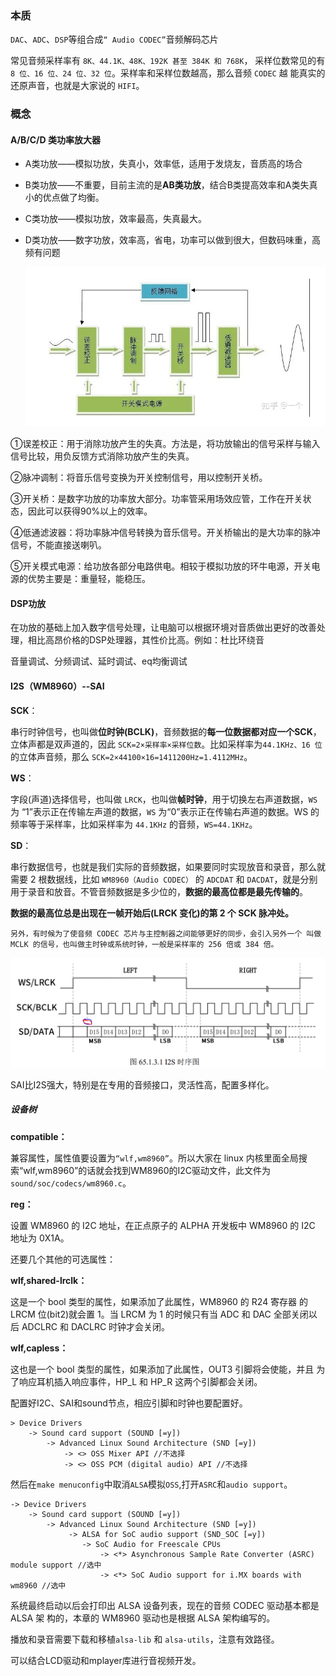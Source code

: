 ### 本质

`DAC`、`ADC`、`DSP`等组合成`“ Audio CODEC”`音频解码芯片

常见音频采样率有 `8K、44.1K、48K、192K 甚至 384K 和 768K`， 采样位数常见的有 `8 位、16 位、24 位、32 位`。采样率和采样位数越高，那么音频 `CODEC` 越 能真实的还原声音，也就是大家说的 `HIFI`。

### 概念

#### A/B/C/D 类功率放大器

- A类功放——模拟功放，失真小，效率低，适用于发烧友，音质高的场合

- B类功放——不重要，目前主流的是**AB类功放**，结合B类提高效率和A类失真小的优点做了均衡。

- C类功放——模拟功放，效率最高，失真最大。

- D类功放——数字功放，效率高，省电，功率可以做到很大，但数码味重，高频有问题

  ![image-20220916102434636](../typora-user-images/image-20220916102434636.png)

①误差校正：用于消除功放产生的失真。方法是，将功放输出的信号采样与输入信号比较，用负反馈方式消除功放产生的失真。

②脉冲调制：将音乐信号变换为开关控制信号，用以控制开关桥。

③开关桥：是数字功放的功率放大部分。功率管采用场效应管，工作在开关状态，因此可以获得90%以上的效率。

④低通滤波器：将功率脉冲信号转换为音乐信号。开关桥输出的是大功率的脉冲信号，不能直接送喇叭。

⑤开关模式电源：给功放各部分电路供电。相较于模拟功放的环牛电源，开关电源的优势主要是：重量轻，能稳压。

#### DSP功放

在功放的基础上加入数字信号处理，让电脑可以根据环境对音质做出更好的改善处理，相比高昂价格的DSP处理器，其性价比高。例如：杜比环绕音

音量调试、分频调试、延时调试、eq均衡调试

#### I2S（WM8960）--SAI

**SCK**：

串行时钟信号，也叫做**位时钟(BCLK)**，音频数据的**每一位数据都对应一个SCK**，立体声都是双声道的，因此 `SCK=2×采样率×采样位数`。比如采样率为`44.1KHz、16 位`的立体声音频，那么 `SCK=2×44100×16=1411200Hz=1.4112MHz`。 

**WS**：

字段(声道)选择信号，也叫做 `LRCK`，也叫做**帧时钟**，用于切换左右声道数据，`WS` 为 “1”表示正在传输左声道的数据，`WS` 为“0”表示正在传输右声道的数据。WS 的频率等于采样率，比如采样率为 `44.1KHz` 的音频，`WS=44.1KHz`。

 **SD**：

串行数据信号，也就是我们实际的音频数据，如果要同时实现放音和录音，那么就需要 2 根数据线，比如 `WM8960（Audio CODEC）` 的 `ADCDAT` 和 `DACDAT`，就是分别用于录音和放音。不管音频数据是多少位的，**数据的最高位都是最先传输的**。

**数据的最高位总是出现在一帧开始后(LRCK 变化)的第 2 个 SCK 脉冲处。**

```
另外，有时候为了使音频 CODEC 芯片与主控制器之间能够更好的同步，会引入另外一个 叫做 MCLK 的信号，也叫做主时钟或系统时钟，一般是采样率的 256 倍或 384 倍。
```

![image-20220916112821603](../typora-user-images/image-20220916112821603.png)

SAI比I2S强大，特别是在专用的音频接口，灵活性高，配置多样化。

##### 设备树

**compatible：**

兼容属性，属性值要设置为`“wlf,wm8960”`。所以大家在 linux 内核里面全局搜索“wlf,wm8960”的话就会找到WM8960的I2C驱动文件，此文件为`sound/soc/codecs/wm8960.c`。

**reg：**

设置 WM8960 的 I2C 地址，在正点原子的 ALPHA 开发板中 WM8960 的 I2C 地址为 0X1A。

 还要几个其他的可选属性：

 **wlf,shared-lrclk：**

这是一个 bool 类型的属性，如果添加了此属性，WM8960 的 R24 寄存器 的 LRCM 位(bit2)就会置 1。当 LRCM 为 1 的时候只有当 ADC 和 DAC 全部关闭以后 ADCLRC 和 DACLRC 时钟才会关闭。

 **wlf,capless：**

这也是一个 bool 类型的属性，如果添加了此属性，OUT3 引脚将会使能，并且 为了响应耳机插入响应事件，HP_L 和 HP_R 这两个引脚都会关闭。



配置好I2C、SAI和sound节点，相应引脚和时钟也要配置好。

```
> Device Drivers 
 	-> Sound card support (SOUND [=y]) 
 		-> Advanced Linux Sound Architecture (SND [=y]) 
			-> <> OSS Mixer API //不选择
			-> <> OSS PCM (digital audio) API //不选择

```

然后在`make menuconfig`中取消`ALSA`模拟`OSS`,打开`ASRC`和`audio support`。

```
-> Device Drivers 
	-> Sound card support (SOUND [=y]) 
		-> Advanced Linux Sound Architecture (SND [=y]) 
			 -> ALSA for SoC audio support (SND_SOC [=y]) 
 				-> SoC Audio for Freescale CPUs
					-> <*> Asynchronous Sample Rate Converter (ASRC) module support //选中
					-> <*> SoC Audio support for i.MX boards with wm8960 //选中

```

系统最终启动以后会打印出 ALSA 设备列表，现在的音频 CODEC 驱动基本都是 ALSA 架 构的，本章的 WM8960 驱动也是根据 ALSA 架构编写的。

播放和录音需要下载和移植`alsa-lib` 和 `alsa-utils`，注意有效路径。

可以结合LCD驱动和mplayer库进行音视频开发。